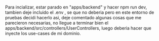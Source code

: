 Para incializar, estar parado en "apps/backend" y hacer npm run dev, tambien deje incluido el .env , se que no deberia pero en este entorno de pruebas decidi hacerlo asi, deje comentado algunas cosas que me parecieron necesarias, no llegue a terminar bien el apps/backend/src/controllers/UserControllers, luego deberia hacer que inyecte los use-cases de mi dominio.
